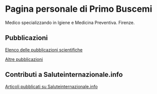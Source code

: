 # Pagina personale di Primo Buscemi

Medico specializzando in Igiene e Medicina Preventiva. Firenze.

## Pubblicazioni

[Elenco delle pubblicazioni scientifiche](./pubblicazioni_scientifiche.html) 

[Altre pubblicazioni](./altre_pubblicazioni.html) 

## Contributi a Saluteinternazionale.info

[Articoli pubblicati su Saluteinternazionale.info](./articoli_saluteinternazionale.html) 





